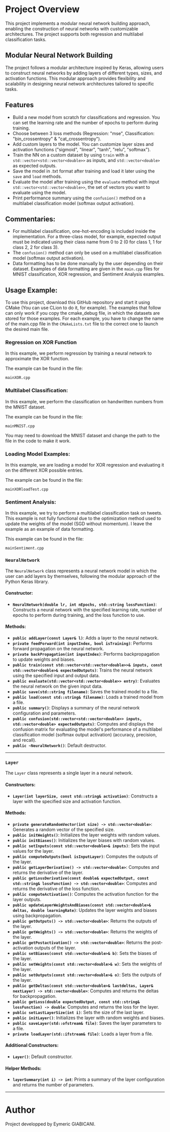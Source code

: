 # Project Overview

This project implements a modular neural network building approach, enabling the construction of neural networks with customizable architectures. The project supports both regression and multilabel classification tasks.

## Modular Neural Network Building

The project follows a modular architecture inspired by Keras, allowing users to construct neural networks by adding layers of different types, sizes, and activation functions. This modular approach provides flexibility and scalability in designing neural network architectures tailored to specific tasks.

## Features
- Build a new model from scratch for classifications and regression. You can set the learning rate and the number of epochs to perform during training.
- Choose between 3 loss methods (Regression: "mse", Classification: "bin_crossentropy" & "cat_crossentropy").
- Add custom layers to the model. You can customize layer sizes and activation functions ("sigmoid", "linear", "tanh", "relu", "softmax").
- Train the NN on a custom dataset by using `train` with a `std::vector<std::vector<double>>` as inputs, and `std::vector<double>` as expected outputs.
- Save the model in .txt format after training and load it later using the `save` and `load` methods.
- Evaluate the model after training using the `evaluate` method with input `std::vector<std::vector<double>>`, the set of vectors you want to evaluate using the model.
- Print performance summary using the `confusion()` method on a multilabel classification model (softmax output activation).

## Commentaries:
- For multilabel classification, one-hot-encoding is included inside the implementation. For a three-class model, for example, expected output must be indicated using their class name from 0 to 2 (0 for class 1, 1 for class 2, 2 for class 3).
- The `confusion()` method can only be used on a multilabel classification model (softmax output activation).
- Data formatting has to be done manually by the user depending on their dataset. Examples of data formatting are given in the `main.cpp` files for MNIST classification, XOR regression, and Sentiment Analysis examples.

## Usage Example:

To use this project, download this GitHub repository and start it using CMake (You can use CLion to do it, for example). The examples that follow can only work if you copy the cmake_debug file, in which the datasets are stored for those examples. For each example, you have to change the name of the main.cpp file in the `CMakeLists.txt` file to the correct one to launch the desired main file.

### Regression on XOR Function

In this example, we perform regression by training a neural network to approximate the XOR function.

The example can be found in the file:
```
mainXOR.cpp
```

### Multilabel Classification:

In this example, we perform the classification on handwritten numbers from the MNIST dataset.

The example can be found in the file:
```
mainMNIST.cpp
```

You may need to download the MNIST dataset and change the path to the file in the code to make it work.

### Loading Model Examples:

In this example, we are loading a model for XOR regression and evaluating it on the different XOR possible entries.

The example can be found in the file:
```
mainXORloadTest.cpp
```

### Sentiment Analysis:

In this example, we try to perform a multilabel classification task on tweets. This example is not fully functional due to the optimization method used to update the weights of the model (SGD without momentum). I leave the example as an example of data formatting.

This example can be found in the file:
```
mainSentiment.cpp
```

### `NeuralNetwork`

The `NeuralNetwork` class represents a neural network model in which the user can add layers by themselves, following the modular approach of the Python Keras library.

#### Constructor:

- **`NeuralNetwork(double lr, int nEpochs, std::string lossFunction)`**: Constructs a neural network with the specified learning rate, number of epochs to perform during training, and the loss function to use.

#### Methods:

- **`public addLayer(const Layer& l)`**: Adds a layer to the neural network.
- **`private feedForward(int inputIndex, bool isTraining)`**: Performs forward propagation on the neural network.
- **`private backPropagation(int inputIndex)`**: Performs backpropagation to update weights and biases.
- **`public train(const std::vector<std::vector<double>>& inputs, const std::vector<double>& expectedOutputs)`**: Trains the neural network using the specified input and output data.
- **`public evaluate(std::vector<std::vector<double>> entry)`**: Evaluates the neural network on the given input data.
- **`public save(std::string filename)`**: Saves the trained model to a file.
- **`public load(const std::string& filename)`**: Loads a trained model from a file.
- **`public summary()`**: Displays a summary of the neural network configuration and parameters.
- **`public confusion(std::vector<std::vector<double>> inputs, std::vector<double> expectedOutputs)`**: Computes and displays the confusion matrix for evaluating the model's performance of a multilabel classification model (softmax output activation) (accuracy, precision, and recall).
- **`public ~NeuralNetwork()`**: Default destructor.

---

### `Layer`

The `Layer` class represents a single layer in a neural network.

#### Constructors:

- **`Layer(int layerSize, const std::string& activation)`**: Constructs a layer with the specified size and activation function.

#### Methods:

- **`private generateRandomVector(int size) -> std::vector<double>`**: Generates a random vector of the specified size.
- **`public initWeights()`**: Initializes the layer weights with random values.
- **`public initBiases()`**: Initializes the layer biases with random values.
- **`public setInputs(const std::vector<double>& inputs)`**: Sets the input values for the layer.
- **`public computeOutputs(bool isInputLayer)`**: Computes the outputs of the layer.
- **`public getLayerDerivative() -> std::vector<double>`**: Computes and returns the derivative of the layer.
- **`public getLossDerivative(const double& expectedOutput, const std::string& lossFunction) -> std::vector<double>`**: Computes and returns the derivative of the loss function.
- **`public computeActivation()`**: Computes the activation function for the layer outputs.
- **`public updateLayerWeightsAndBiases(const std::vector<double>& deltas, double learningRate)`**: Updates the layer weights and biases using backpropagation.
- **`public getOutputs() -> std::vector<double>`**: Returns the outputs of the layer.
- **`public getWeights() -> std::vector<double>`**: Returns the weights of the layer.
- **`public getPostactivation() -> std::vector<double>`**: Returns the post-activation outputs of the layer.
- **`public setBiases(const std::vector<double>& b)`**: Sets the biases of the layer.
- **`public setWeights(const std::vector<double>& w)`**: Sets the weights of the layer.
- **`public setOutputs(const std::vector<double>& o)`**: Sets the outputs of the layer.
- **`public getDeltas(const std::vector<double>& lastdeltas, Layer& nextLayer) -> std::vector<double>`**: Computes and returns the deltas for backpropagation.
- **`public getLoss(double expectedOutput, const std::string& lossFunction) -> double`**: Computes and returns the loss for the layer.
- **`public setLastLayerSize(int i)`**: Sets the size of the last layer.
- **`public initLayer()`**: Initializes the layer with random weights and biases.
- **`public saveLayer(std::ofstream& file)`**: Saves the layer parameters to a file.
- **`private loadLayer(std::ifstream& file)`**: Loads a layer from a file.

#### Additional Constructors:

- **`Layer()`**: Default constructor.

#### Helper Methods:

- **`layerSummary(int i) -> int`**: Prints a summary of the layer configuration and returns the number of parameters.

---



# Author
Project developped by Eymeric GIABICANI.
